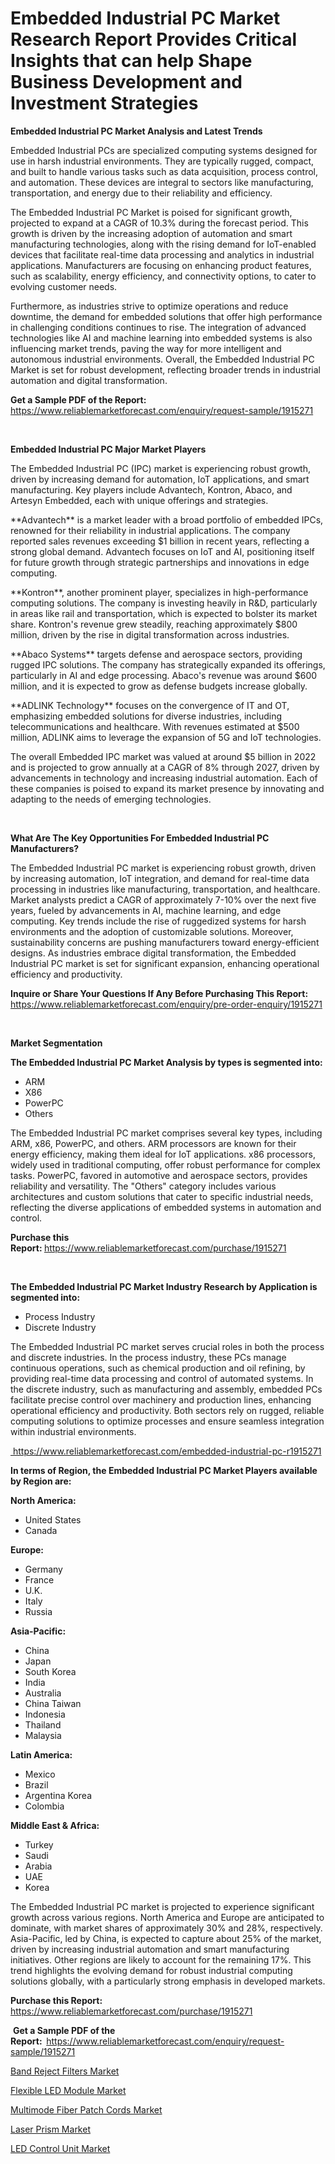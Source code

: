 <p><h1>Embedded Industrial PC Market Research Report Provides Critical Insights that can help Shape Business Development and Investment Strategies</h1></p><p><strong>Embedded Industrial PC Market Analysis and Latest Trends</strong></p>
<p><p>Embedded Industrial PCs are specialized computing systems designed for use in harsh industrial environments. They are typically rugged, compact, and built to handle various tasks such as data acquisition, process control, and automation. These devices are integral to sectors like manufacturing, transportation, and energy due to their reliability and efficiency.</p><p>The Embedded Industrial PC Market is poised for significant growth, projected to expand at a CAGR of 10.3% during the forecast period. This growth is driven by the increasing adoption of automation and smart manufacturing technologies, along with the rising demand for IoT-enabled devices that facilitate real-time data processing and analytics in industrial applications. Manufacturers are focusing on enhancing product features, such as scalability, energy efficiency, and connectivity options, to cater to evolving customer needs.</p><p>Furthermore, as industries strive to optimize operations and reduce downtime, the demand for embedded solutions that offer high performance in challenging conditions continues to rise. The integration of advanced technologies like AI and machine learning into embedded systems is also influencing market trends, paving the way for more intelligent and autonomous industrial environments. Overall, the Embedded Industrial PC Market is set for robust development, reflecting broader trends in industrial automation and digital transformation.</p></p>
<p><strong>Get a Sample PDF of the Report:&nbsp;</strong> <a href="https://www.reliablemarketforecast.com/enquiry/request-sample/1915271?utm_campaign=1134&utm_medium=2&utm_source=Github&utm_content=ia&utm_term=06042025&utm_id=embedded-industrial-pc">https://www.reliablemarketforecast.com/enquiry/request-sample/1915271</a></p>
<p>&nbsp;</p>
<p><strong>Embedded Industrial PC Major Market Players</strong></p>
<p><p>The Embedded Industrial PC (IPC) market is experiencing robust growth, driven by increasing demand for automation, IoT applications, and smart manufacturing. Key players include Advantech, Kontron, Abaco, and Artesyn Embedded, each with unique offerings and strategies.</p><p>**Advantech** is a market leader with a broad portfolio of embedded IPCs, renowned for their reliability in industrial applications. The company reported sales revenues exceeding $1 billion in recent years, reflecting a strong global demand. Advantech focuses on IoT and AI, positioning itself for future growth through strategic partnerships and innovations in edge computing.</p><p>**Kontron**, another prominent player, specializes in high-performance computing solutions. The company is investing heavily in R&D, particularly in areas like rail and transportation, which is expected to bolster its market share. Kontron's revenue grew steadily, reaching approximately $800 million, driven by the rise in digital transformation across industries.</p><p>**Abaco Systems** targets defense and aerospace sectors, providing rugged IPC solutions. The company has strategically expanded its offerings, particularly in AI and edge processing. Abaco's revenue was around $600 million, and it is expected to grow as defense budgets increase globally.</p><p>**ADLINK Technology** focuses on the convergence of IT and OT, emphasizing embedded solutions for diverse industries, including telecommunications and healthcare. With revenues estimated at $500 million, ADLINK aims to leverage the expansion of 5G and IoT technologies.</p><p>The overall Embedded IPC market was valued at around $5 billion in 2022 and is projected to grow annually at a CAGR of 8% through 2027, driven by advancements in technology and increasing industrial automation. Each of these companies is poised to expand its market presence by innovating and adapting to the needs of emerging technologies.</p></p>
<p>&nbsp;</p>
<p><strong>What Are The Key Opportunities For Embedded Industrial PC Manufacturers?</strong></p>
<p><p>The Embedded Industrial PC market is experiencing robust growth, driven by increasing automation, IoT integration, and demand for real-time data processing in industries like manufacturing, transportation, and healthcare. Market analysts predict a CAGR of approximately 7-10% over the next five years, fueled by advancements in AI, machine learning, and edge computing. Key trends include the rise of ruggedized systems for harsh environments and the adoption of customizable solutions. Moreover, sustainability concerns are pushing manufacturers toward energy-efficient designs. As industries embrace digital transformation, the Embedded Industrial PC market is set for significant expansion, enhancing operational efficiency and productivity.</p></p>
<p><strong>Inquire or Share Your Questions If Any Before Purchasing This Report:</strong> <a href="https://www.reliablemarketforecast.com/enquiry/pre-order-enquiry/1915271?utm_campaign=1134&utm_medium=2&utm_source=Github&utm_content=ia&utm_term=06042025&utm_id=embedded-industrial-pc">https://www.reliablemarketforecast.com/enquiry/pre-order-enquiry/1915271</a></p>
<p>&nbsp;</p>
<p><strong>Market Segmentation</strong></p>
<p><strong>The Embedded Industrial PC Market Analysis by types is segmented into:</strong></p>
<p><ul><li>ARM</li><li>X86</li><li>PowerPC</li><li>Others</li></ul></p>
<p><p>The Embedded Industrial PC market comprises several key types, including ARM, x86, PowerPC, and others. ARM processors are known for their energy efficiency, making them ideal for IoT applications. x86 processors, widely used in traditional computing, offer robust performance for complex tasks. PowerPC, favored in automotive and aerospace sectors, provides reliability and versatility. The "Others" category includes various architectures and custom solutions that cater to specific industrial needs, reflecting the diverse applications of embedded systems in automation and control.</p></p>
<p><strong>Purchase this Report:&nbsp;</strong><a href="https://www.reliablemarketforecast.com/purchase/1915271?utm_campaign=1134&utm_medium=2&utm_source=Github&utm_content=ia&utm_term=06042025&utm_id=embedded-industrial-pc">https://www.reliablemarketforecast.com/purchase/1915271</a></p>
<p>&nbsp;</p>
<p><strong>The Embedded Industrial PC Market Industry Research by Application is segmented into:</strong></p>
<p><ul><li>Process Industry</li><li>Discrete Industry</li></ul></p>
<p><p>The Embedded Industrial PC market serves crucial roles in both the process and discrete industries. In the process industry, these PCs manage continuous operations, such as chemical production and oil refining, by providing real-time data processing and control of automated systems. In the discrete industry, such as manufacturing and assembly, embedded PCs facilitate precise control over machinery and production lines, enhancing operational efficiency and productivity. Both sectors rely on rugged, reliable computing solutions to optimize processes and ensure seamless integration within industrial environments.</p></p>
<p><a href="https://www.reliablemarketforecast.com/embedded-industrial-pc-r1915271?utm_campaign=1134&utm_medium=2&utm_source=Github&utm_content=ia&utm_term=06042025&utm_id=embedded-industrial-pc">&nbsp;https://www.reliablemarketforecast.com/embedded-industrial-pc-r1915271</a></p>
<p><strong>In terms of Region, the Embedded Industrial PC Market Players available by Region are:</strong></p>
<p>
    <p> <strong> North America: </strong>
        <ul>
            <li>United States</li>
            <li>Canada</li>
        </ul>
        </p> 
    <p> <strong> Europe: </strong>
        <ul>
            <li>Germany</li>
            <li>France</li>
            <li>U.K.</li>
            <li>Italy</li>
            <li>Russia</li>
        </ul>
        </p> 
    <p> <strong> Asia-Pacific: </strong>
        <ul>
            <li>China</li>
            <li>Japan</li>
            <li>South Korea</li>
            <li>India</li>
            <li>Australia</li>
            <li>China Taiwan</li>
            <li>Indonesia</li>
            <li>Thailand</li>
            <li>Malaysia</li>
        </ul>
        </p> 
    <p> <strong> Latin America: </strong>
        <ul>
            <li>Mexico</li>
            <li>Brazil</li>
            <li>Argentina Korea</li>
            <li>Colombia</li>
        </ul>
        </p> 
    <p> <strong> Middle East & Africa: </strong>
        <ul>
            <li>Turkey</li>
            <li>Saudi</li>
            <li>Arabia</li>
            <li>UAE</li>
            <li>Korea</li>
        </ul>
    </p>
    </p>
<p><p>The Embedded Industrial PC market is projected to experience significant growth across various regions. North America and Europe are anticipated to dominate, with market shares of approximately 30% and 28%, respectively. Asia-Pacific, led by China, is expected to capture about 25% of the market, driven by increasing industrial automation and smart manufacturing initiatives. Other regions are likely to account for the remaining 17%. This trend highlights the evolving demand for robust industrial computing solutions globally, with a particularly strong emphasis in developed markets.</p></p>
<p><strong>Purchase this Report: </strong><a href="https://www.reliablemarketforecast.com/purchase/1915271?utm_campaign=1134&utm_medium=2&utm_source=Github&utm_content=ia&utm_term=06042025&utm_id=embedded-industrial-pc">https://www.reliablemarketforecast.com/purchase/1915271</a></p>
<p>&nbsp;<strong>Get a Sample PDF of the Report:&nbsp;&nbsp;</strong><a href="https://www.reliablemarketforecast.com/enquiry/request-sample/1915271?utm_campaign=1134&utm_medium=2&utm_source=Github&utm_content=ia&utm_term=06042025&utm_id=embedded-industrial-pc">https://www.reliablemarketforecast.com/enquiry/request-sample/1915271</a></p>
<p><strong></strong></p>
<p><p><a href="https://github.com/floengsubb/Market-Research-Report-List-1/blob/main/band-reject-filters-market.md?utm_campaign=1134&utm_medium=2&utm_source=Github&utm_content=ia&utm_term=06042025&utm_id=embedded-industrial-pc">Band Reject Filters Market</a></p><p><a href="https://github.com/ujanoandryvw/Market-Research-Report-List-1/blob/main/flexible-led-module-market.md?utm_campaign=1134&utm_medium=2&utm_source=Github&utm_content=ia&utm_term=06042025&utm_id=embedded-industrial-pc">Flexible LED Module Market</a></p><p><a href="https://github.com/zemonarutaep/Market-Research-Report-List-1/blob/main/multimode-fiber-patch-cords-market.md?utm_campaign=1134&utm_medium=2&utm_source=Github&utm_content=ia&utm_term=06042025&utm_id=embedded-industrial-pc">Multimode Fiber Patch Cords Market</a></p><p><a href="https://github.com/donnypolan/Market-Research-Report-List-1/blob/main/laser-prism-market.md?utm_campaign=1134&utm_medium=2&utm_source=Github&utm_content=ia&utm_term=06042025&utm_id=embedded-industrial-pc">Laser Prism Market</a></p><p><a href="https://github.com/buluckcapps2/Market-Research-Report-List-1/blob/main/led-control-unit-market.md?utm_campaign=1134&utm_medium=2&utm_source=Github&utm_content=ia&utm_term=06042025&utm_id=embedded-industrial-pc">LED Control Unit Market</a></p></p>